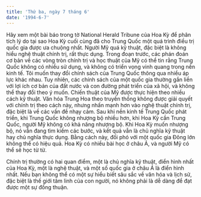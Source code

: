 ```yaml
---
title: 'Thứ ba, ngày 7 tháng 6'
date: '1994-6-7'
---
```


Hãy xem một bài báo trong tờ National Herald Tribune của Hoa Kỳ để phân tích lý do tại sao Hoa Kỳ cuối cùng đã cho Trung Quốc một quá trình điều trị quốc gia được ưa chuộng nhất. Người Mỹ quá kỹ thuật, đặc biệt là không hiểu nghệ thuật chính trị, rất thực dụng. Trong đoạn trước, các phán đoán cơ bản về các vòng tròn chính trị và học thuật của Mỹ có thể tin rằng Trung Quốc không có nhiều sử dụng, và không có triển vọng vinh quang trong nền kinh tế. Tôi muốn thay đổi chính sách của Trung Quốc thông qua nhiều áp lực khác nhau. Tuy nhiên, các chính sách của một quốc gia thường gắn liền với lợi ích cơ bản của đất nước và con đường phát triển của xã hội, và không thể thay đổi theo ý muốn. Chiến thuật của Mỹ được thực hiện theo nhiều cách kỹ thuật. Văn hóa Trung Hoa theo truyền thống không được giải quyết với chính trị theo cách này, nhưng nhấn mạnh hơn vào nghệ thuật chính trị, đặc biệt là về các vấn đề nhạy cảm. Sau khi nền kinh tế Trung Quốc phát triển, khi Trung Quốc không nhượng bộ nhiều hơn, khi Hoa Kỳ cần Trung Quốc, người Mỹ không có khả năng nhượng bộ. Khi Hoa Kỳ muốn nhượng bộ, nó vẫn đang tìm kiếm các bước, và kết quả vẫn là chủ nghĩa kỹ thuật hay chủ nghĩa thực dụng. Bằng cách này, đối phó với một quốc gia Đông lớn không thể có hiệu quả. Hoa Kỳ có nhiều bài học ở châu Á, và người Mỹ có thể sẽ học từ từ.

Chính trị thường có hai quan điểm, một là chủ nghĩa kỹ thuật, điển hình nhất của Hoa Kỳ, một là nghệ thuật, và một số quốc gia ở châu Á là điển hình nhất. Nếu bạn không thể có một sự hiểu biết sâu sắc về văn hóa và lịch sử, đặc biệt là thế giới tâm linh của con người, nó không phải là dễ dàng để đạt được một sự đồng thuận.

